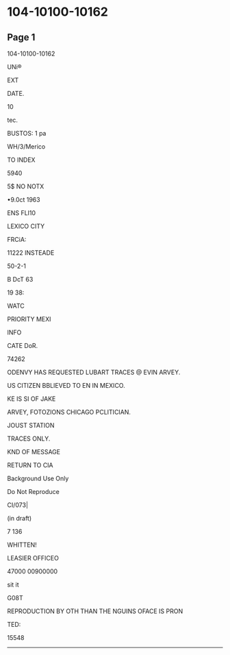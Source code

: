 # 104-10100-10162

## Page 1

104-10100-10162

UNi®

EXT

DATE.

10

tec.

BUSTOS: 1 pa

WH/3/Merico

TO INDEX

5940

5$ NO NOTX

•9.0ct 1963

ENS FLI10

LEXICO CITY

FRCiA:

11222 INSTEADE

50-2-1

B DcT 63

19 38:

WATC

PRIORITY MEXI

INFO

CATE DoR.

74262

ODENVY HAS REQUESTED LUBART TRACES @ EVIN ARVEY.

US CITIZEN BBLIEVED TO EN IN MEXICO.

KE IS SI OF JAKE

ARVEY, FOTOZIONS CHICAGO PCLITICIAN.

JOUST STATION

TRACES ONLY.

KND OF MESSAGE

RETURN TO CIA

Background Use Only

Do Not Reproduce

CI/073|

(in draft)

7 136

WHITTEN!

LEASIER OFFICEO

47000 00900000

sit it

G08T

REPRODUCTION BY OTH THAN THE NGUINS OFACE IS PRON

TED:

15548

---

